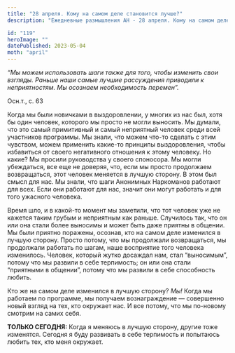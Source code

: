 ```yaml
---
title: "28 апреля. Кому на самом деле становится лучше?"
description: "Ежедневные размышления АН - 28 апреля. Кому на самом деле становится лучше?"

id: "119"
heroImage: ""
datePublished: 2023-05-04
moth: "april"
---
```


_“Мы можем использовать шаги также для того, чтобы изменить свои взгляды.
Раньше наши самые лучшие рассуждения приводили к неприятностям. Мы осознаем
необходимость перемен”._

Осн.т., с. 63

Когда мы были новичками в выздоровлении, у многих из нас был, хотя бы один
человек, которого мы просто не могли выносить. Мы думали, что это самый
примитивный и самый неприятный человек среди всей участников программы. Мы
знали, что можем что-то сделать с этим чувством, можем применить какие-то
принципы выздоровления, чтобы избавиться от своего негативного отношения к
этому человеку. Но какие? Мы просили руководства у своего споносора. Мы могли
убеждаться, все еще не доверяя, что, если мы просто продолжаем возвращаться,
этот человек меняется в лучшую сторону. В этом был смысл для нас. Мы знали,
что шаги Анонимных Наркоманов работают для всех. Если они работают для нас,
значит они могут работать и для того ужасного человека.

Время шло, и в какой-то момент мы заметили, что тот человек уже не кажется
таким грубым и неприятным как раньше. Случилось так, что он или она стали
более выносимы и может быть даже приятны в общении. Мы были приятно поражены,
осознав, кто на самом деле изменился в лучшую сторону. Просто потому, что мы
продолжали возвращаться, мы продолжали работать по шагам, наше восприятие того
человека изменилось. Человек, который жутко досаждал нам, стал “выносимым”,
потому что мы развили в себе терпимость; он или она стали “приятными в
общении”, потому что мы развили в себе способность любить.

Кто же на самом деле изменился в лучшую сторону? _Мы!_ Когда мы работаем по
программе, мы получаем вознаграждение — совершенно новый взгляд на тех, кто
окружает нас. И все потому, что мы по-новому смотрим на самих себя.

**ТОЛЬКО СЕГОДНЯ:** Когда я меняюсь в лучшую сторону, другие тоже изменятся.
Сегодня я буду развивать в себе терпимость и попытаюсь любить тех, кто меня
окружает.
